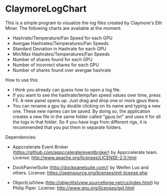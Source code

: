 # ClaymoreLogChart

This is a simple program to visualize the log files created by Claymore's Eth Miner. The following charts are available at the moment:

- Hashrate/Temperature/Fan Speed for each GPU
- Avergae Hashrates/Temperatures/Fan Speeds
- Standard Deviation in Hashrate for each GPU
- Min/Max Hashrates/Temperatures/Fan Speeds
- Number of shares found for each GPU
- Number of incorrect shares for each GPU
- Number of shares found over avergae hashrate


How to use this:
- I think you already can guess how to open a log file.
- If you want to see the hashrate/temp/fan speed values over time, press F5. A new panel opens up. Just drag and drop one or more gpus there.
- You can rename a gpu by double clicking on its name and typing a new one. These new names can be saved. By doing so, the application creates a new file in the same folder called "gpus.txt" and uses it for all the logs in that folder. So if you have logs from different rigs, it is recommended that you put them in separate folders.


Dependencies:

- Appccelerate Event Broker (https://github.com/appccelerate/eventbroker) by Appccelerate team. 
   License: http://www.apache.org/licenses/LICENSE-2.0.html

- DockPannelSuite (http://dockpanelsuite.com/) by Weifen Luo and others.
   License: https://opensource.org/licenses/mit-license.php

- ObjectListView (http://objectlistview.sourceforge.net/cs/index.html) by Philip Piper.
   License: http://www.gnu.org/licenses/gpl.html
